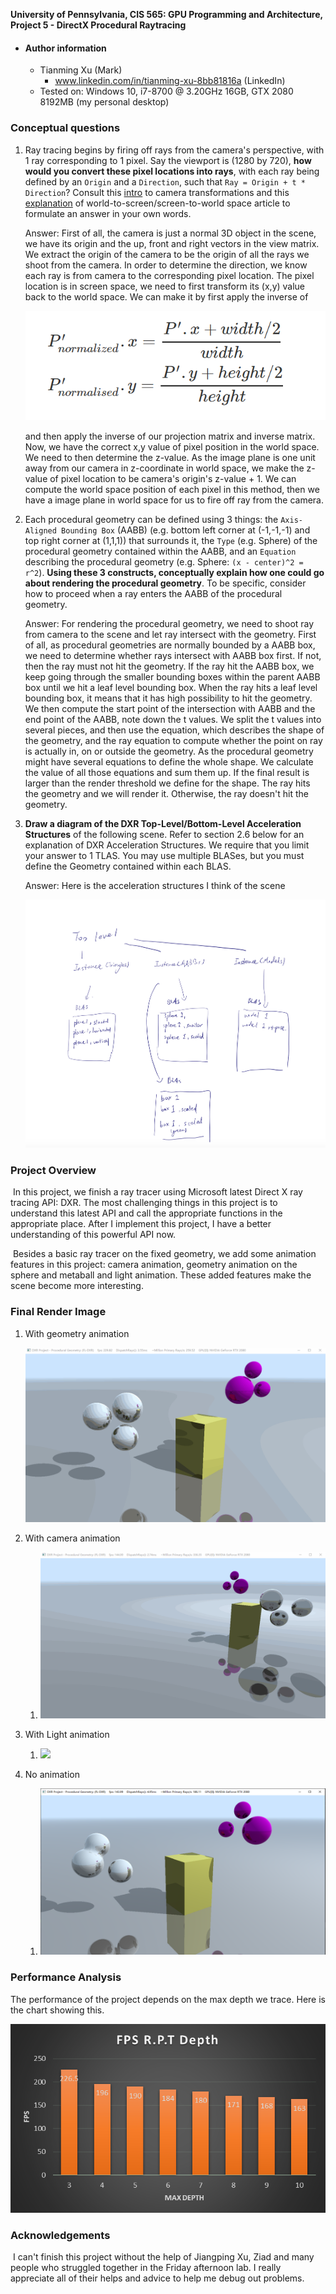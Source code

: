 **University of Pennsylvania, CIS 565: GPU Programming and Architecture,
Project 5 - DirectX Procedural Raytracing**

- #### Author information

  - Tianming Xu (Mark)
    - www.linkedin.com/in/tianming-xu-8bb81816a (LinkedIn)
  - Tested on: Windows 10, i7-8700 @ 3.20GHz 16GB, GTX 2080 8192MB (my personal desktop)

### Conceptual questions

1. Ray tracing begins by firing off rays from the camera's perspective, with 1 ray corresponding to 1 pixel. Say the viewport is (1280 by 720), **how would you convert these pixel locations into rays**, with each ray being defined by an `Origin` and a `Direction`, such that `Ray = Origin + t * Direction`? Consult this [intro](https://www.scratchapixel.com/lessons/3d-basic-rendering/computing-pixel-coordinates-of-3d-point/mathematics-computing-2d-coordinates-of-3d-points) to camera transformations and this [explanation](http://webglfactory.blogspot.com/2011/05/how-to-convert-world-to-screen.html) of world-to-screen/screen-to-world space article to formulate an answer in your own words.

   Answer: First of all, the camera is just a normal 3D object in the scene, we have its origin and the up, front and right vectors in the view matrix. We extract the origin of the camera to be the origin of all the rays we shoot from the camera. In order to determine the direction, we know each ray is from camera to the corresponding pixel location. The pixel location is in screen space, we need to first transform its (x,y) value back to the world space. We can make it by first apply the inverse of

   ![](images/cq/cq1_figure1.PNG)

    and then apply the inverse of our projection matrix and inverse matrix. Now, we have the correct x,y value of pixel position in the world space. We need to then determine the z-value. As the image plane is one unit away from our camera in z-coordinate in world space, we make the z-value of pixel location to be camera's origin's z-value + 1. We can compute the world space position of each pixel in this method, then we have a image plane in world space for us to fire off ray from the camera.

2. Each procedural geometry can be defined using 3 things: the `Axis-Aligned Bounding Box` (AABB) (e.g. bottom left corner at (-1,-1,-1) and top right corner at (1,1,1)) that surrounds it, the `Type` (e.g. Sphere) of the procedural geometry contained within the AABB, and an `Equation` describing the procedural geometry (e.g. Sphere: `(x - center)^2 = r^2`). **Using these 3 constructs, conceptually explain how one could go about rendering the procedural geometry**. To be specific, consider how to proceed when a ray enters the AABB of the procedural geometry.

   Answer: For rendering the procedural geometry, we need to shoot ray from camera to the scene and let ray intersect with the geometry. First of all, as procedural geometries are normally bounded by a AABB box, we need to determine whether rays intersect with AABB box first. If not, then the ray must not hit the geometry. If the ray hit the AABB box, we keep going through the smaller bounding boxes within the parent AABB box until we hit a leaf level bounding box. When the ray hits a leaf level bounding box, it means that it has high possibility to hit the geometry. We then compute the start point of the intersection with AABB and the end point of the AABB, note down the t values. We split the t values into several pieces, and then use the equation, which describes the shape of the geometry, and the ray equation to compute whether the point on ray is actually in, on or outside the geometry. As the procedural geometry might have several equations to define the whole shape. We calculate the value of all those equations and sum them up. If the final result is larger than the render threshold we define for the shape. The ray hits the geometry and we will render it. Otherwise, the ray doesn't hit the geometry.
3. **Draw a diagram of the DXR Top-Level/Bottom-Level Acceleration Structures** of the following scene. Refer to section 2.6 below for an explanation of DXR Acceleration Structures. We require that you limit your answer to 1 TLAS. You may use multiple BLASes, but you must define the Geometry contained within each BLAS.

   Answer: Here is the acceleration structures I think of the scene

   ![](images/cq/cq_3.PNG)



###  Project Overview

​	In this project, we finish a ray tracer using Microsoft latest Direct X ray tracing API: DXR.  The most challenging things in this project is to understand this latest API and call the appropriate functions in the appropriate place. After I implement this project, I have a better understanding of this powerful API now.

​	Besides a basic ray tracer on the fixed geometry, we add some animation features in this project: camera animation, geometry animation on the sphere and metaball and light animation. These added features make the scene become more interesting. 

### Final Render Image

1. With geometry animation

   ![](images/final_render.gif)

2. With camera animation

   1. ![](images/camera_animation.gif)

3. With Light animation

   1. ![](images/light_animation.gif)

4. No animation

   1. ![](images/no_animation.png)



### Performance Analysis

The performance of the project depends on the max depth we trace. Here is the chart showing this.

![](images/FPS_depth.png)



### Acknowledgements

​	I can't finish this project without the help of Jiangping Xu, Ziad and many people who struggled together in the Friday afternoon lab. I really appreciate all of their helps and advice to help me debug out problems.